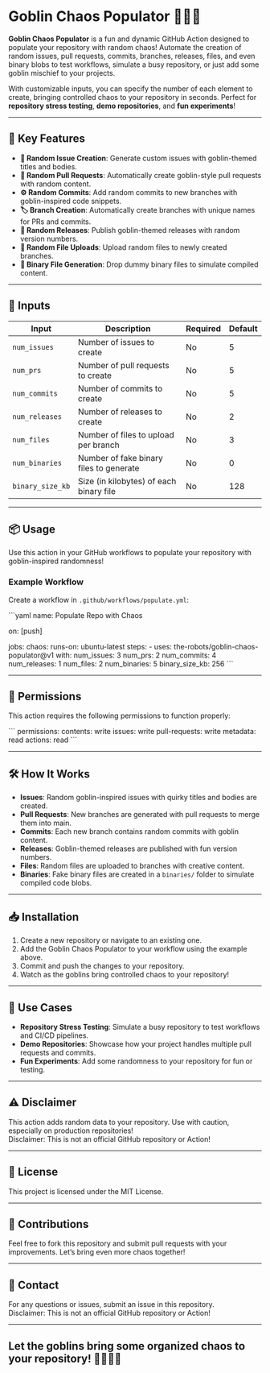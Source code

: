 # Goblin Chaos Populator 🧙‍♂️🐲

**Goblin Chaos Populator** is a fun and dynamic GitHub Action designed to populate your repository with random chaos! Automate the creation of random issues, pull requests, commits, branches, releases, files, and even binary blobs to test workflows, simulate a busy repository, or just add some goblin mischief to your projects.

With customizable inputs, you can specify the number of each element to create, bringing controlled chaos to your repository in seconds. Perfect for **repository stress testing**, **demo repositories**, and **fun experiments**!

---

## 🚀 Key Features

- **📝 Random Issue Creation**: Generate custom issues with goblin-themed titles and bodies.
- **🔀 Random Pull Requests**: Automatically create goblin-style pull requests with random content.
- **⚙️ Random Commits**: Add random commits to new branches with goblin-inspired code snippets.
- **🏷 Branch Creation**: Automatically create branches with unique names for PRs and commits.
- **🚀 Random Releases**: Publish goblin-themed releases with random version numbers.
- **📄 Random File Uploads**: Upload random files to newly created branches.
- **💾 Binary File Generation**: Drop dummy binary files to simulate compiled content.

---

## 🔧 Inputs

| Input             | Description                                  | Required | Default |
|------------------|----------------------------------------------|----------|---------|
| `num_issues`      | Number of issues to create                   | No       | 5       |
| `num_prs`         | Number of pull requests to create            | No       | 5       |
| `num_commits`     | Number of commits to create                  | No       | 5       |
| `num_releases`    | Number of releases to create                 | No       | 2       |
| `num_files`       | Number of files to upload per branch         | No       | 3       |
| `num_binaries`    | Number of fake binary files to generate      | No       | 0       |
| `binary_size_kb`  | Size (in kilobytes) of each binary file      | No       | 128     |

---

## 📦 Usage

Use this action in your GitHub workflows to populate your repository with goblin-inspired randomness!

### Example Workflow

Create a workflow in `.github/workflows/populate.yml`:

\`\`\`yaml
name: Populate Repo with Chaos

on: [push]

jobs:
  chaos:
    runs-on: ubuntu-latest
    steps:
      - uses: the-robots/goblin-chaos-populator@v1
        with:
          num_issues: 3
          num_prs: 2
          num_commits: 4
          num_releases: 1
          num_files: 2
          num_binaries: 5
          binary_size_kb: 256
\`\`\`

---

## 🤖 Permissions

This action requires the following permissions to function properly:

\`\`\`
permissions:
  contents: write
  issues: write
  pull-requests: write
  metadata: read
  actions: read
\`\`\`

---

## 🛠 How It Works

- **Issues**: Random goblin-inspired issues with quirky titles and bodies are created.
- **Pull Requests**: New branches are generated with pull requests to merge them into main.
- **Commits**: Each new branch contains random commits with goblin content.
- **Releases**: Goblin-themed releases are published with fun version numbers.
- **Files**: Random files are uploaded to branches with creative content.
- **Binaries**: Fake binary files are created in a `binaries/` folder to simulate compiled code blobs.

---

## 📥 Installation

1. Create a new repository or navigate to an existing one.
2. Add the Goblin Chaos Populator to your workflow using the example above.
3. Commit and push the changes to your repository.
4. Watch as the goblins bring controlled chaos to your repository!

---

## 🎯 Use Cases

- **Repository Stress Testing**: Simulate a busy repository to test workflows and CI/CD pipelines.
- **Demo Repositories**: Showcase how your project handles multiple pull requests and commits.
- **Fun Experiments**: Add some randomness to your repository for fun or testing.

---

## ⚠️ Disclaimer

This action adds random data to your repository. Use with caution, especially on production repositories!  
Disclaimer: This is not an official GitHub repository or Action!

---

## 📝 License

This project is licensed under the MIT License.

---

## 🙌 Contributions

Feel free to fork this repository and submit pull requests with your improvements. Let’s bring even more chaos together!

---

## 📧 Contact

For any questions or issues, submit an issue in this repository.  
Disclaimer: This is not an official GitHub repository or Action!

---

## Let the goblins bring some organized chaos to your repository! 🧙‍♂️✨🐲
